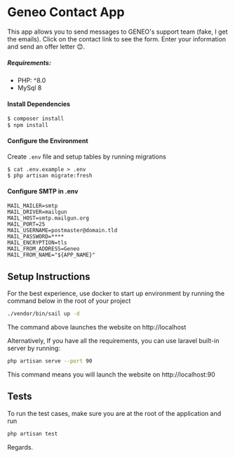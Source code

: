 # Geneo Contact App
This app allows you to send messages to GENEO's support team (fake, I get the emails). Click on the contact link to see the form. Enter your information and send an offer letter 😊.

##### Requirements:
- PHP: ^8.0
- MySql 8

#### Install Dependencies

```bash
$ composer install
$ npm install
```

#### Configure the Environment
Create `.env` file and setup tables by running migrations
```
$ cat .env.example > .env
$ php artisan migrate:fresh 
```

#### Configure SMTP in .env
```
MAIL_MAILER=smtp
MAIL_DRIVER=mailgun
MAIL_HOST=smtp.mailgun.org
MAIL_PORT=25
MAIL_USERNAME=postmaster@domain.tld
MAIL_PASSWORD=****
MAIL_ENCRYPTION=tls
MAIL_FROM_ADDRESS=Geneo
MAIL_FROM_NAME="${APP_NAME}"
```

## Setup Instructions
For the best experience, use docker to start up environment by running the command below in the root of your project
```bash
./vendor/bin/sail up -d
``` 
The command above launches the website on http://localhost

Alternatively, If you have all the requirements, you can use laravel built-in server by running:

```bash
php artisan serve --port 90
``` 
This command means you will launch the website on http://localhost:90

## Tests
To run the test cases, make sure you are at the root of the application and run
```bash 
php artisan test
```



Regards.

